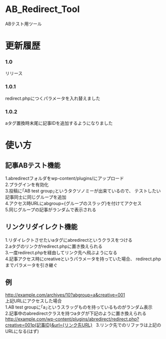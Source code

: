 # AB_Redirect_Tool
ABテスト用ツール

# 更新履歴
### 1.0
リリース

### 1.0.1
redirect.phpにつくパラメータを入れ替えました

### 1.0.2
aタグ置換時末尾に記事IDを追加するようになりました  

# 使い方
## 記事ABテスト機能
1.abredirectフォルダをwp-content/plugins/にアップロード  
2.プラグインを有効化  
3.投稿に｢AB test group｣というタクソノミーが出来ているので、
テストしたい記事同士に同じグループを追加  
4.アクセス時URLにabgroup={グループのスラッグ}を付けてアクセス  
5.同じグループの記事がランダムで表示される  

## リンクリダイレクト機能
1.リダイレクトさせたいaタグにabredirectというクラスをつける  
2.aタグのリンクがredirect.phpに置き換えられる  
3.一度redirect.phpを経由してリンク先へ飛ぶようになる  
4.記事アクセス時にcreativeというパラメータを持っていた場合、
redirect.phpまでパラメータを引き継ぐ  

## 例
http://example.com/archives/10?abgroup=a&creative=001  
上記URLにアクセスした場合  
1.AB test groupに｢a｣というスラッグものを持っているものがランダム表示  
2.記事中のabredirectクラスを持つaタグが下記のように置き換えられる  
http://example.com/wp-content/plugins/abredirect/redirect.php?creative=001p{記事ID}&url={リンク先URL}  
3.リンク先でのリファラは上記のURLになる(はず)  
